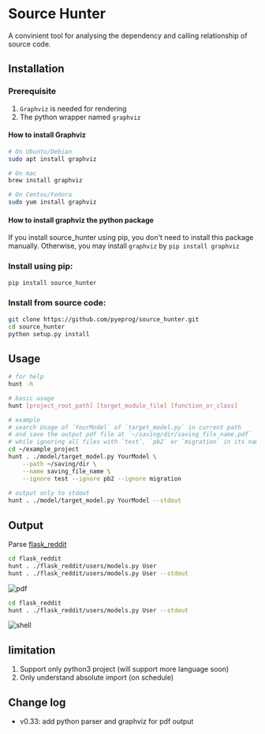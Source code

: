 # Source Hunter
A convinient tool for analysing the dependency and calling relationship of source code.

## Installation
### Prerequisite
1. `Graphviz` is needed for rendering
2. The python wrapper named `graphviz`
#### How to install Graphviz
```bash
# On Ubuntu/Debian
sudo apt install graphviz

# On mac
brew install graphviz 

# On Centos/Fedora
sudo yum install graphviz

```

#### How to install graphviz the python package
If you install source_hunter using pip, you don't need to install this package manually. Otherwise, you may install
`graphviz` by `pip install graphviz`

### Install using pip:
```bash
pip install source_hunter
```
 
### Install from source code:
```bash
git clone https://github.com/pyeprog/source_hunter.git
cd source_hunter
python setup.py install
```

## Usage
```bash
# for help
hunt -h

# basic usage 
hunt [project_root_path] [target_module_file] [function_or_class]

# example
# search Usage of `YourModel` of `target_model.py` in current path
# and save the output pdf file at `~/saving/dir/saving_file_name.pdf`
# while ignoring all files with `test`, `pb2` or `migration` in its names.
cd ~/example_project
hunt . ./model/target_model.py YourModel \
    --path ~/saving/dir \
    --name saving_file_name \
    --ignore test --ignore pb2 --ignore migration
    
# output only to stdout
hunt . ./model/target_model.py YourModel --stdout

```

## Output
Parse [flask_reddit](https://github.com/codelucas/flask_reddit)
```bash
cd flask_reddit
hunt . ./flask_reddit/users/models.py User
hunt . ./flask_reddit/users/models.py User --stdout

```
![pdf](https://github.com/pyeprog/source_hunter/blob/master/imgs/screen.png)


```bash
cd flask_reddit
hunt . ./flask_reddit/users/models.py User --stdout

```
![shell](https://github.com/pyeprog/source_hunter/blob/master/imgs/shell.png)

## limitation
1. Support only python3 project (will support more language soon)
2. Only understand absolute import (on schedule)


## Change log
- v0.33: add python parser and graphviz for pdf output
